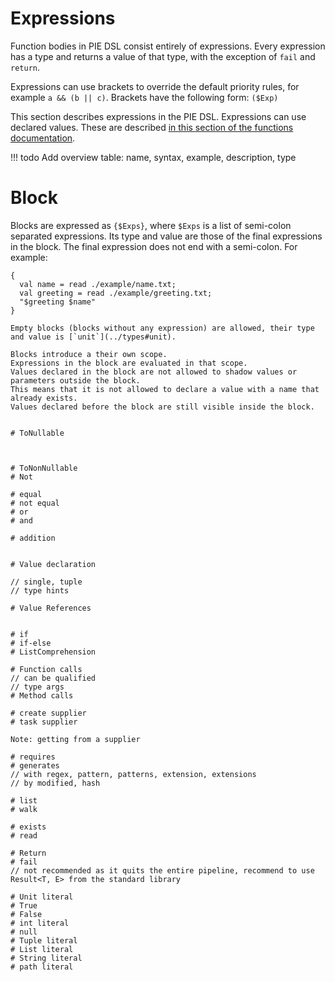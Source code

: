 # Expressions

Function bodies in PIE DSL consist entirely of expressions.
Every expression has a type and returns a value of that type, with the exception of `fail` and `return`.

Expressions can use brackets to override the default priority rules, for example `a && (b || c)`.
Brackets have the following form: `($Exp)`

This section describes expressions in the PIE DSL.
Expressions can use declared values.
These are described [in this section of the functions documentation](../functions#parameters-and-values).

!!! todo
    Add overview table: name, syntax, example, description, type


# Block

Blocks are expressed as `{$Exps}`, where `$Exps` is a list of semi-colon separated expressions.
Its type and value are those of the final expressions in the block.
The final expression does not end with a semi-colon.
For example:
```
{
  val name = read ./example/name.txt;
  val greeting = read ./example/greeting.txt;
  "$greeting $name"
}

Empty blocks (blocks without any expression) are allowed, their type and value is [`unit`](../types#unit).

Blocks introduce a their own scope.
Expressions in the block are evaluated in that scope.
Values declared in the block are not allowed to shadow values or parameters outside the block.
This means that it is not allowed to declare a value with a name that already exists.
Values declared before the block are still visible inside the block.


# ToNullable



# ToNonNullable
# Not

# equal
# not equal
# or
# and

# addition


# Value declaration

// single, tuple
// type hints

# Value References


# if
# if-else
# ListComprehension

# Function calls
// can be qualified
// type args
# Method calls

# create supplier
# task supplier

Note: getting from a supplier

# requires
# generates
// with regex, pattern, patterns, extension, extensions
// by modified, hash

# list
# walk

# exists
# read

# Return
# fail
// not recommended as it quits the entire pipeline, recommend to use Result<T, E> from the standard library

# Unit literal
# True
# False
# int literal
# null
# Tuple literal
# List literal
# String literal
# path literal
